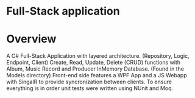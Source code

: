 # Full-Stack application

# Overview
A C# Full-Stack Application with layered architecture. (Repository, Logic, Endpoint, Client)
Create, Read, Update, Delete (CRUD) functions with Album, Music Record and Producer InMemory Database. (Found in the Models directory)
Front-end side features a WPF App and a JS Webapp with SingalR to provide syncronization between clients. To ensure everything is in order unit tests were written using NUnit and Moq.
